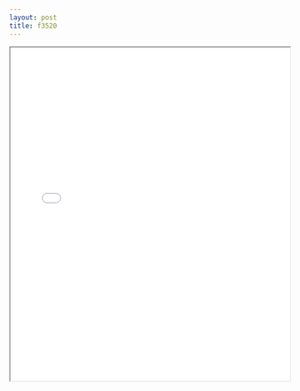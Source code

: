 ```yaml
---
layout: post
title: f3520
---
```


<div class="pdf-container">
<iframe src="/ea/assets/pdfs/hock/f3520.pdf" height="600" width="100%" allowFullScreen="true"></iframe>
</div>

